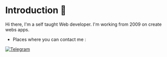 # Introduction 🚀

Hi there, I'm a self taught Web developer. I'm working from 2009 on create webs apps.

- Places where you can contact me :

[![Telegram](https://img.shields.io/badge/Telegram-2CA5E0?style=for-the-badge&logo=telegram&logoColor=white)](https://t.me/abbru86)
